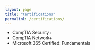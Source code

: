 ```yaml
---
layout: page
title: "Certifications"
permalink: /certifications/
---
```


- CompTIA Security+
- CompTIA Network+
- Microsoft 365 Certified: Fundamentals
